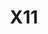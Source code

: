 ---
layout: tag-list
type: tag
title: X11
slug: X11
category: Tag
sidebar: false
description: >
    Vulnerabilidades de entidades externas XML.
---
